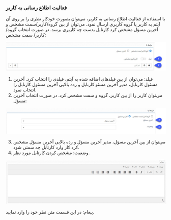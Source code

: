 
### فعالیت اطلاع رسانی به کاربر
با استفاده از فعالیت اطلاع رسانی به کاربر، می‌توان بصورت خودکار نظری را بر روی آن آیتم به کاربر یا گروه کاربری ارسال نمود.
می‌توان از بین گروه/کاربر/سمت مشخص و آخرین مسؤل مشخص کرد کارتابل بدست چه کاربری برسد.
در صورت انتخاب گروه/کاربر/ سمت مشخص:

![](https://raw.githubusercontent.com/1stco/PayamGostarDocs/master/releasenote/2.5.7/MasouleKartabl1.jpg)
 
1.	فیلد: می‌توان از بین فیلدهای اضافه شده به آیتم، فیلدی را انتخاب کرد. آخرین مسئول کارتابل، مدیر آخرین مسئو کارتابل و رده بالایی آخرین مسئول کارتابل را انتخاب نمود.
2.	می‌توان کاربر را از بین کاربر، گروه و سمت مشخص کرد.
در صورت انتخاب آخرین مسؤل: 

![](https://raw.githubusercontent.com/1stco/PayamGostarDocs/master/releasenote/2.5.7/MasouleKartabl2.jpg)
 
3. می‌توان از بین آخرین مسؤل، مدیر آخرین مسؤل و رده بالایی آخرین مسؤل مشخص کرد کار وارد کارتابل چه سمتی شود.
4. وضعیت: مشخص کردن کارتابل مورد نظر.

![](https://raw.githubusercontent.com/1stco/PayamGostarDocs/master/releasenote/2.5.7/FaaliateEtelaresaniKarbar.jpg)
 
پیغام: در این قسمت متن نظر خود را وارد نمایید.

